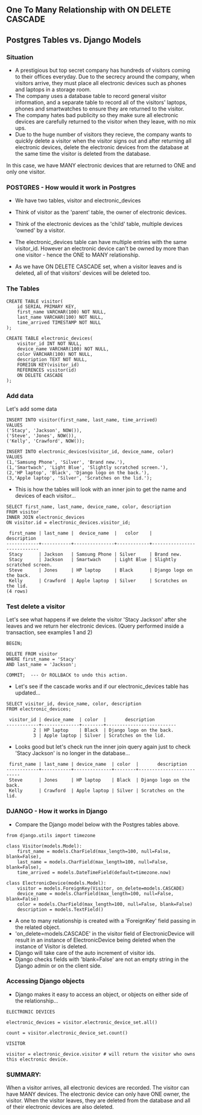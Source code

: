 ## One To Many Relationship with ON DELETE CASCADE
## Postgres Tables vs. Django Models 

### Situation
- A prestigious but top secret company has hundreds of visitors coming to their offices everyday.  Due to the secrecy around the company, when visitors arrive, they must place all electronic devices such as phones and laptops in a storage room.
- The company uses a database table to record general visitor information, and a separate table to record all of the visitors' laptops, phones and smartwatches to ensure they are returned to the visitor.
- The company hates bad publicity so they make sure all electronic devices are carefully returned to the visitor when they leave, with no mix ups.
- Due to the huge number of visitors they recieve, the company wants to quickly delete a visitor when the visitor signs out and after returning all electronic devices, delete the electronic devices from the database at the same time the visitor is deleted from the database.

In this case, we have MANY electronic devices that are returned to ONE and only one visitor.

### POSTGRES - How would it work in Postgres

- We have two tables, visitor and electronic_devices
- Think of visitor as the 'parent' table, the owner of electronic devices.
- Think of the electronic devices as the 'child' table, multiple devices 'owned' by a visitor.

- The electronic_devices table can have multiple entries with the same visitor_id.  However an electronic device can't be owned by more than one visitor - hence the ONE to MANY relationship.

- As we have ON DELETE CASCADE set, when a visitor leaves and is deleted, all of that visitors' devices will be deleted too.

### The Tables

```
CREATE TABLE visitor(
	id SERIAL PRIMARY KEY,
	first_name VARCHAR(100) NOT NULL,
	last_name VARCHAR(100) NOT NULL,
	time_arrived TIMESTAMP NOT NULL
);

CREATE TABLE electronic_devices(
	visitor_id INT NOT NULL,
	device_name VARCHAR(100) NOT NULL,
	color VARCHAR(100) NOT NULL,
	description TEXT NOT NULL,
	FOREIGN KEY(visitor_id)
	REFERENCES visitor(id)
	ON DELETE CASCADE
);
```

### Add data
Let's add some data

```
INSERT INTO visitor(first_name, last_name, time_arrived)
VALUES
('Stacy', 'Jackson', NOW()),
('Steve', 'Jones', NOW()),
('Kelly', 'Crawford', NOW());

INSERT INTO electronic_devices(visitor_id, device_name, color)
VALUES
(1,'Samsung Phone', 'Silver', 'Brand new.'),
(1,'Smartwach', 'Light Blue', 'Slightly scratched screen.'),
(2,'HP laptop', 'Black', 'Django logo on the back.'),
(3,'Apple laptop', 'Silver', 'Scratches on the lid.');
```

- This is how the tables will look with an inner join to get the name and devices of each visitor...
```
SELECT first_name, last_name, device_name, color, description
FROM visitor
INNER JOIN electronic_devices 
ON visitor.id = electronic_devices.visitor_id;

 first_name | last_name |  device_name  |   color    |        description         
------------+-----------+---------------+------------+----------------------------
 Stacy      | Jackson   | Samsung Phone | Silver     | Brand new.
 Stacy      | Jackson   | Smartwach     | Light Blue | Slightly scratched screen.
 Steve      | Jones     | HP laptop     | Black      | Django logo on the back.
 Kelly      | Crawford  | Apple laptop  | Silver     | Scratches on the lid.
(4 rows)

```

### Test delete a visitor
Let's see what happens if we delete the visitor 'Stacy Jackson' after she leaves and we return her electronic devices. (Query performed inside a transaction, see examples 1 and 2)

```
BEGIN;

DELETE FROM visitor
WHERE first_name = 'Stacy'
AND last_name = 'Jackson';

COMMIT;  --- Or ROLLBACK to undo this action.

```

- Let's see if the cascade works and if our electronic_devices table has updated...

```
SELECT visitor_id, device_name, color, description
FROM electronic_devices;

 visitor_id | device_name  | color  |       description        
------------+--------------+--------+--------------------------
          2 | HP laptop    | Black  | Django logo on the back.
          3 | Apple laptop | Silver | Scratches on the lid.
```

- Looks good but let's check run the inner join query again just to check 'Stacy Jackson' is no longer in the database...

```
 first_name | last_name | device_name  | color  |       description        
------------+-----------+--------------+--------+--------------------------
 Steve      | Jones     | HP laptop    | Black  | Django logo on the back.
 Kelly      | Crawford  | Apple laptop | Silver | Scratches on the lid.

```

### DJANGO - How it works in Django

- Compare the Django model below with the Postgres tables above.

```
from django.utils import timezone

class Visitor(models.Model):
	first_name = models.CharField(max_length=100, null=False, blank=False),
	last_name = models.CharField(max_length=100, null=False, blank=False),
	time_arrived = models.DateTimeField(default=timezone.now)

class ElectronicDevice(models.Model):
	visitor = models.ForeignKey(Visitor, on_delete=models.CASCADE)
	device_name = models.CharField(max_length=100, null=False, blank=False)
	color = models.CharField(max_length=100, null=False, blank=False)
	description = models.TextField()

```

- A one to many relationship is created with a 'ForeignKey' field passing in the related object.
- 'on_delete=models.CASCADE' in the visitor field of ElectronicDevice will result in an instance of ElectronicDevice being deleted when the instance of Visitor is deleted.
- Django will take care of the auto increment of visitor ids.
- Django checks fields with 'blank=False' are not an empty string in the Django admin or on the client side.

### Accessing Django objects

- Django makes it easy to access an object, or objects on either side of the relationship...

```
ELECTRONIC DEVICES 

electronic_devices = visitor.electronic_device_set.all() 

count = visitor.electronic_device_set.count() 
```

```
VISITOR

visitor = electronic_device.visitor # will return the visitor who owns this electronic device.
```

### SUMMARY:
When a visitor arrives, all electronic devices are recorded.  The visitor can have MANY devices.  The electronic device can only have ONE owner, the visitor.
When the visitor leaves, they are deleted from the database and all of their electronic devices are also deleted.  